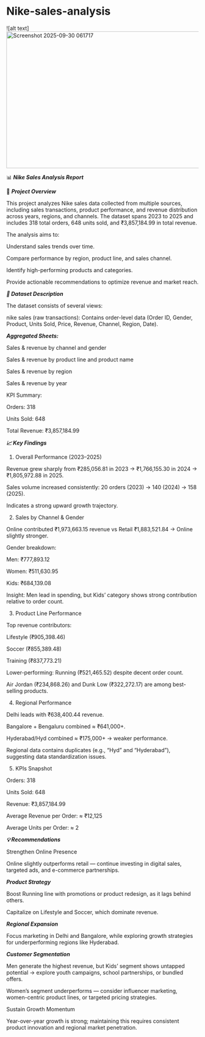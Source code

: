# Nike-sales-analysis

![alt text]<img width="940" height="358" alt="Screenshot 2025-09-30 061717" src="https://github.com/user-attachments/assets/0d6f3ae1-d3a0-4592-a530-4ce9be95328e" />

📊 **_Nike Sales Analysis Report_**

📌 **_Project Overview_**

This project analyzes Nike sales data collected from multiple sources, including sales transactions, product performance, and revenue distribution across years, regions, and channels. The dataset spans 2023 to 2025 and includes 318 total orders, 648 units sold, and ₹3,857,184.99 in total revenue.

The analysis aims to:

Understand sales trends over time.

Compare performance by region, product line, and sales channel.

Identify high-performing products and categories.

Provide actionable recommendations to optimize revenue and market reach.

**_📂 Dataset Description_**

The dataset consists of several views:

nike sales (raw transactions): Contains order-level data (Order ID, Gender, Product, Units Sold, Price, Revenue, Channel, Region, Date).

**_Aggregated Sheets:_**

Sales & revenue by channel and gender

Sales & revenue by product line and product name

Sales & revenue by region

Sales & revenue by year

KPI Summary:

Orders: 318

Units Sold: 648

Total Revenue: ₹3,857,184.99

**_📈 Key Findings_**
1. Overall Performance (2023–2025)

Revenue grew sharply from ₹285,056.81 in 2023 → ₹1,766,155.30 in 2024 → ₹1,805,972.88 in 2025.

Sales volume increased consistently: 20 orders (2023) → 140 (2024) → 158 (2025).

Indicates a strong upward growth trajectory.

2. Sales by Channel & Gender

Online contributed ₹1,973,663.15 revenue vs Retail ₹1,883,521.84 → Online slightly stronger.

Gender breakdown:

Men: ₹777,893.12

Women: ₹511,630.95

Kids: ₹684,139.08

Insight: Men lead in spending, but Kids’ category shows strong contribution relative to order count.

3. Product Line Performance

Top revenue contributors:

Lifestyle (₹905,398.46)

Soccer (₹855,389.48)

Training (₹837,773.21)

Lower-performing: Running (₹521,465.52) despite decent order count.

Air Jordan (₹234,868.26) and Dunk Low (₹322,272.17) are among best-selling products.

4. Regional Performance

Delhi leads with ₹638,400.44 revenue.

Bangalore + Bengaluru combined ≈ ₹641,000+.

Hyderabad/Hyd combined ≈ ₹175,000+ → weaker performance.

Regional data contains duplicates (e.g., “Hyd” and “Hyderabad”), suggesting data standardization issues.

5. KPIs Snapshot

Orders: 318

Units Sold: 648

Revenue: ₹3,857,184.99

Average Revenue per Order: ≈ ₹12,125

Average Units per Order: ≈ 2

**_💡 Recommendations_**

Strengthen Online Presence

Online slightly outperforms retail — continue investing in digital sales, targeted ads, and e-commerce partnerships.

**_Product Strategy_**

Boost Running line with promotions or product redesign, as it lags behind others.

Capitalize on Lifestyle and Soccer, which dominate revenue.

**_Regional Expansion_**

Focus marketing in Delhi and Bangalore, while exploring growth strategies for underperforming regions like Hyderabad.

**_Customer Segmentation_**

Men generate the highest revenue, but Kids’ segment shows untapped potential → explore youth campaigns, school partnerships, or bundled offers.

Women’s segment underperforms — consider influencer marketing, women-centric product lines, or targeted pricing strategies.

Sustain Growth Momentum

Year-over-year growth is strong; maintaining this requires consistent product innovation and regional market penetration.
